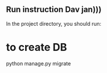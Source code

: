 ## Run instruction Dav jan)))

In the project directory, you should run:

# to create DB
python manage.py migrate 